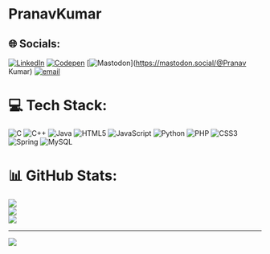 # PranavKumar
## 🌐 Socials:
[![LinkedIn](https://img.shields.io/badge/LinkedIn-%230077B5.svg?logo=linkedin&logoColor=white)](https://linkedin.com/in/https://www.linkedin.com/in/pranav-kumar-1741a0227/) [![Codepen](https://img.shields.io/badge/Codepen-000000?logo=codepen&logoColor=white)](https://codepen.io/https://codepen.io/pranavsingh8865) [![Mastodon](https://img.shields.io/badge/-MASTODON-%232B90D9?logo=mastodon&logoColor=white)](https://mastodon.social/@Pranav Kumar) [![email](https://img.shields.io/badge/Email-D14836?logo=gmail&logoColor=white)](mailto:singhpranav004@gmail.com) 

# 💻 Tech Stack:
![C](https://img.shields.io/badge/c-%2300599C.svg?style=for-the-badge&logo=c&logoColor=white) ![C++](https://img.shields.io/badge/c++-%2300599C.svg?style=for-the-badge&logo=c%2B%2B&logoColor=white) ![Java](https://img.shields.io/badge/java-%23ED8B00.svg?style=for-the-badge&logo=openjdk&logoColor=white) ![HTML5](https://img.shields.io/badge/html5-%23E34F26.svg?style=for-the-badge&logo=html5&logoColor=white) ![JavaScript](https://img.shields.io/badge/javascript-%23323330.svg?style=for-the-badge&logo=javascript&logoColor=%23F7DF1E) ![Python](https://img.shields.io/badge/python-3670A0?style=for-the-badge&logo=python&logoColor=ffdd54) ![PHP](https://img.shields.io/badge/php-%23777BB4.svg?style=for-the-badge&logo=php&logoColor=white) ![CSS3](https://img.shields.io/badge/css3-%231572B6.svg?style=for-the-badge&logo=css3&logoColor=white) ![Spring](https://img.shields.io/badge/spring-%236DB33F.svg?style=for-the-badge&logo=spring&logoColor=white) ![MySQL](https://img.shields.io/badge/mysql-4479A1.svg?style=for-the-badge&logo=mysql&logoColor=white)
# 📊 GitHub Stats:
![](https://github-readme-stats.vercel.app/api?username=Pranavsingh8865&theme=dark&hide_border=false&include_all_commits=false&count_private=false)<br/>
![](https://nirzak-streak-stats.vercel.app/?user=Pranavsingh8865&theme=dark&hide_border=false)<br/>
![](https://github-readme-stats.vercel.app/api/top-langs/?username=Pranavsingh8865&theme=dark&hide_border=false&include_all_commits=false&count_private=false&layout=compact)

---
[![](https://visitcount.itsvg.in/api?id=Pranavsingh8865&icon=0&color=0)](https://visitcount.itsvg.in)

<!-- Proudly created with GPRM ( https://gprm.itsvg.in ) -->
